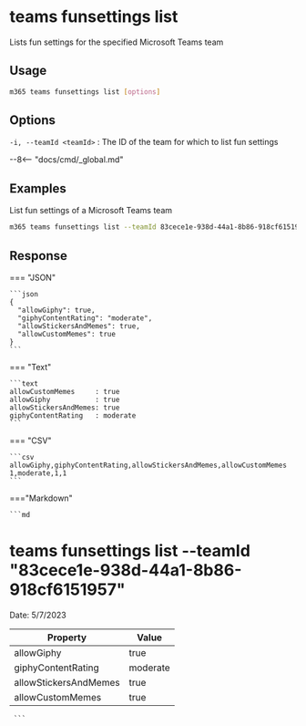 # teams funsettings list

Lists fun settings for the specified Microsoft Teams team

## Usage

```sh
m365 teams funsettings list [options]
```

## Options

`-i, --teamId <teamId>`
: The ID of the team for which to list fun settings

--8<-- "docs/cmd/_global.md"

## Examples

List fun settings of a Microsoft Teams team

```sh
m365 teams funsettings list --teamId 83cece1e-938d-44a1-8b86-918cf6151957
```

## Response

=== "JSON"

    ```json
    {
      "allowGiphy": true,
      "giphyContentRating": "moderate",
      "allowStickersAndMemes": true,
      "allowCustomMemes": true
    }
    ```

=== "Text"

    ```text
    allowCustomMemes     : true
    allowGiphy           : true
    allowStickersAndMemes: true
    giphyContentRating   : moderate
    ```

=== "CSV"

    ```csv
    allowGiphy,giphyContentRating,allowStickersAndMemes,allowCustomMemes
    1,moderate,1,1
    ```

==="Markdown"

    ```md
  # teams funsettings list --teamId "83cece1e-938d-44a1-8b86-918cf6151957"

Date: 5/7/2023

Property | Value
---------|-------
allowGiphy | true
giphyContentRating | moderate
allowStickersAndMemes | true
allowCustomMemes | true
     ```
